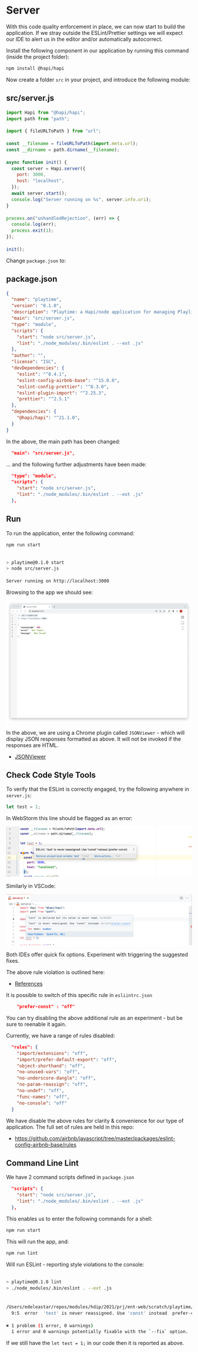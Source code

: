 # Server

With this code quality enforcement in place, we can now start to build the application. If we stray outside the ESLint/Prettier settings we will expect our IDE to alert us in the editor and/or automatically autocorrect.

Install the following component in our application by running this command (inside the project folder):

~~~bash
npm install @hapi/hapi
~~~

Now create a folder `src` in your project, and introduce the following module:

## src/server.js

~~~javascript
import Hapi from "@hapi/hapi";
import path from "path";

import { fileURLToPath } from "url";

const __filename = fileURLToPath(import.meta.url);
const __dirname = path.dirname(__filename);

async function init() {
  const server = Hapi.server({
    port: 3000,
    host: "localhost",
  });
  await server.start();
  console.log("Server running on %s", server.info.uri);
}

process.on("unhandledRejection", (err) => {
  console.log(err);
  process.exit(1);
});

init();
~~~

Change `package.json` to:

## package.json

~~~json
{
  "name": "playtime",
  "version": "0.1.0",
  "description": "Playtime: a Hapi/node application for managing Playlists",
  "main": "src/server.js",
  "type": "module",
  "scripts": {
    "start": "node src/server.js",
    "lint": "./node_modules/.bin/eslint . --ext .js"
  },
  "author": "",
  "license": "ISC",
  "devDependencies": {
    "eslint": "^8.4.1",
    "eslint-config-airbnb-base": "^15.0.0",
    "eslint-config-prettier": "^8.3.0",
    "eslint-plugin-import": "^2.25.3",
    "prettier": "^2.5.1"
  },
  "dependencies": {
    "@hapi/hapi": "^21.1.0",
  }
}
~~~

In the above, the main path has been changed:

~~~json
  "main": "src/server.js",
~~~

... and the following further adjustments have been made:

~~~json
  "type": "module",
  "scripts": {
    "start": "node src/server.js",
    "lint": "./node_modules/.bin/eslint . --ext .js"
  },
~~~

## Run

To run the application, enter the following command:

~~~bash
npm run start
~~~

~~~bash

> playtime@0.1.0 start
> node src/server.js

Server running on http://localhost:3000
~~~

Browsing to the app we should see:

![](img/06.png)

In the above, we are using a Chrome plugin called `JSONViewer` - which will display JSON responses formatted as above. It will not be invoked if the responses are HTML.

- [JSONViewer](https://chrome.google.com/webstore/detail/json-viewer/gbmdgpbipfallnflgajpaliibnhdgobh)

## Check Code Style Tools

To verify that the ESLint is correctly engaged, try the following anywhere in `server.js`:

~~~javascript
let test = 1;
~~~

In WebStorm this line should be flagged as an error:

![](img/07.png)

Similarly in VSCode:

![](img/08.png)

Both IDEs offer quick fix options. Experiment with triggering the suggested fixes.

The above rule violation is outlined here:

- [References](https://github.com/airbnb/javascript#references)

It is possible to switch of this specific rule in `esliintrc.json`

~~~json
    "prefer-const" : "off"
~~~

You can try disabling the above additional rule as an experiment - but be sure to reenable it again.

Currently, we have a range of rules disabled:

~~~json
  "rules": {
    "import/extensions": "off",
    "import/prefer-default-export": "off",
    "object-shorthand": "off",
    "no-unused-vars": "off",
    "no-underscore-dangle": "off",
    "no-param-reassign": "off",
    "no-undef": "off",
    "func-names": "off",
    "no-console": "off"
  }
~~~

We have disable the above rules for clarity & convenience for our type of application. The full set of rules are held in this repo:

- <https://github.com/airbnb/javascript/tree/master/packages/eslint-config-airbnb-base/rules>

## Command Line Lint

We have 2 command scripts defined in `package.json`

~~~json
  "scripts": {
    "start": "node src/server.js",
    "lint": "./node_modules/.bin/eslint . --ext .js"
  },
~~~

This enables us to enter the following commands for a shell:

~~~bash
npm run start
~~~

This will run the app, and:

~~~bash
npm run lint
~~~

Will run ESLint - reporting style violations to the console:

~~~bash

> playtime@0.1.0 lint
> ./node_modules/.bin/eslint . --ext .js


/Users/edeleastar/repos/modules/hdip/2021/prj/ent-web/scratch/playtime/src/server.js
  9:5  error  'test' is never reassigned. Use 'const' instead  prefer-const

✖ 1 problem (1 error, 0 warnings)
  1 error and 0 warnings potentially fixable with the `--fix` option.

~~~

If we still have the `let test = 1;` in our code then it is reported as above.

